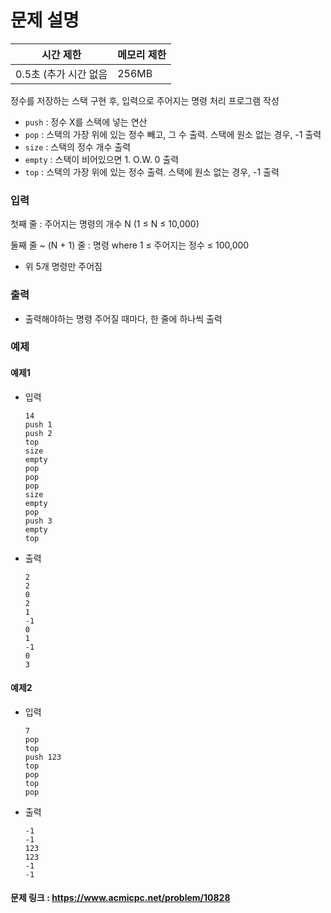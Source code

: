 # 문제 설명

| 시간 제한 | 메모리 제한 |
| --- | --- |
| 0.5초 (추가 시간 없음 | 256MB |

정수를 저장하는 스택 구현 후,  입력으로 주어지는 명령 처리 프로그램 작성

- `push` : 정수 X를 스택에 넣는 연산
- `pop` : 스택의 가장 위에 있는 정수 빼고, 그 수 출력. 스택에 원소 없는 경우, -1 출력
- `size` : 스택의 정수 개수 출력
- `empty` : 스택이 비어있으면 1. O.W. 0 출력
- `top` : 스택의 가장 위에 있는 정수 출력. 스택에 원소 없는 경우, -1 출력

### 입력

첫째 줄 : 주어지는 명령의 개수 N (1 ≤ N ≤ 10,000)

둘째 줄 ~ (N + 1) 줄 : 명령 where 1 ≤ 주어지는 정수 ≤ 100,000

- 위 5개 명령만 주어짐

### 출력

- 출력해야하는 명령 주어질 때마다, 한 줄에 하나씩 출력

### 예제
#### 예제1
- 입력
            
    ```
    14
    push 1
    push 2
    top
    size
    empty
    pop
    pop
    pop
    size
    empty
    pop
    push 3
    empty
    top
    ```
    
- 출력
    
    ```
    2
    2
    0
    2
    1
    -1
    0
    1
    -1
    0
    3
    ```
    
#### 예제2
- 입력
    
    ```
    7
    pop
    top
    push 123
    top
    pop
    top
    pop
    ```
    
- 출력
    
    ```
    -1
    -1
    123
    123
    -1
    -1
    ```

#### 문제 링크 : https://www.acmicpc.net/problem/10828